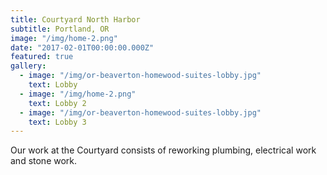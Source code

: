 ```yaml
---
title: Courtyard North Harbor
subtitle: Portland, OR
image: "/img/home-2.png"
date: "2017-02-01T00:00:00.000Z"
featured: true
gallery:
  - image: "/img/or-beaverton-homewood-suites-lobby.jpg"
    text: Lobby
  - image: "/img/home-2.png"
    text: Lobby 2
  - image: "/img/or-beaverton-homewood-suites-lobby.jpg"
    text: Lobby 3
---
```


Our work at the Courtyard consists of reworking plumbing, electrical work and stone work.​
